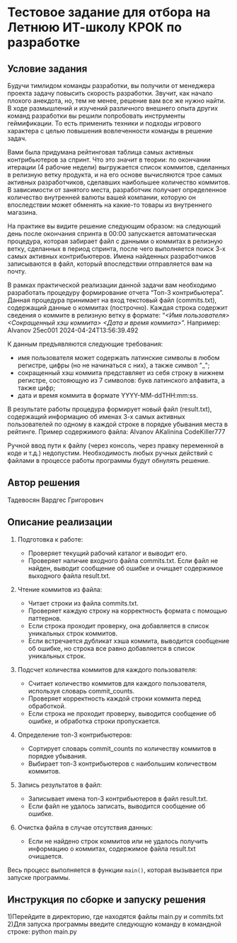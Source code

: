 # Тестовое задание для отбора на Летнюю ИТ-школу КРОК по разработке

## Условие задания
Будучи тимлидом команды разработки, вы получили от менеджера проекта задачу повысить скорость разработки. Звучит, как начало плохого анекдота, но, тем не менее, решение вам все же нужно найти. В ходе размышлений и изучений различного внешнего опыта других команд разработки вы решили попробовать инструменты геймификации. То есть применить техники и подходы игрового характера с целью повышения вовлеченности команды в решение задач.

Вами была придумана рейтинговая таблица самых активных контрибьютеров за спринт. Что это значит в теории: по окончании итерации (4 рабочие недели) выгружается список коммитов, сделанных в релизную ветку продукта, и на его основе вычисляются трое самых активных разработчиков, сделавших наибольшее количество коммитов. В зависимости от занятого места, разработчик получает определенное количество внутренней валюты вашей компании, которую он впоследствии может обменять на какие-то товары из внутреннего магазина.

На практике вы видите решение следующим образом: на следующий день после окончания спринта в 00:00 запускается автоматическая процедура, которая забирает файл с данными о коммитах в релизную ветку, сделанных в период спринта, после чего выполняется поиск 3-х самых активных контрибьютеров. Имена найденных разработчиков записываются в файл, который впоследствии отправляется вам на почту.

В рамках практической реализации данной задачи вам необходимо разработать процедуру формирование отчета “Топ-3 контрибьютера”. Данная процедура принимает на вход текстовый файл (commits.txt), содержащий данные о коммитах (построчно). Каждая строка содержит сведения о коммите в релизную ветку в формате: “_<Имя пользователя> <Сокращенный хэш коммита> <Дата и время коммита>_”.
Например: AIvanov 25ec001 2024-04-24T13:56:39.492

К данным предъявляются следующие требования:
- имя пользователя может содержать латинские символы в любом регистре, цифры (но не начинаться с них), а также символ "_";
- сокращенный хэш коммита представляет из себя строку в нижнем регистре, состояющую из 7 символов: букв латинского алфавита, а также цифр;
- дата и время коммита в формате YYYY-MM-ddTHH:mm:ss.

В результате работы процедура формирует новый файл (result.txt), содержащий информацию об именах 3-х самых активных пользователей по одному в каждой строке в порядке убывания места в рейтинге. Пример содержимого файла:
AIvanov
AKalinina
CodeKiller777

Ручной ввод пути к файлу (через консоль, через правку переменной в коде и т.д.) недопустим. Необходимость любых ручных действий с файлами в процессе работы программы будут обнулять решение.

## Автор решения
Тадевосян Вардгес Григорович
## Описание реализации
1. Подготовка к работе:
   - Проверяет текущий рабочий каталог и выводит его.
   - Проверяет наличие входного файла commits.txt. Если файл не найден, выводит сообщение об ошибке и очищает содержимое выходного файла result.txt.
   
2. Чтение коммитов из файла:
   - Читает строки из файла commits.txt.
   - Проверяет каждую строку на корректность формата с помощью паттернов.
   - Если строка проходит проверку, она добавляется в список уникальных строк коммитов.
   - Если встречается дубликат хэша коммита, выводится сообщение об ошибке, но строка все равно добавляется в список уникальных строк.

3. Подсчет количества коммитов для каждого пользователя:
   - Считает количество коммитов для каждого пользователя, используя словарь commit_counts.
   - Проверяет корректность каждой строки коммита перед обработкой.
   - Если строка не проходит проверку, выводится сообщение об ошибке, и обработка строки пропускается.

4. Определение топ-3 контрибьютеров:
   - Сортирует словарь commit_counts по количеству коммитов в порядке убывания.
   - Выбирает топ-3 контрибьютеров с наибольшим количеством коммитов.

5. Запись результатов в файл:
   - Записывает имена топ-3 контрибьютеров в файл result.txt.
   - Если файл не удалось записать, выводится сообщение об ошибке.

6. Очистка файла в случае отсутствия данных:
   - Если не найдено строк коммитов или не удалось получить информацию о коммитах, содержимое файла result.txt очищается.

Весь процесс выполняется в функции `main()`, которая вызывается при запуске программы.
## Инструкция по сборке и запуску решения
1)Перейдите в директорию, где находятся файлы main.py и commits.txt
2)Для запуска программы введите следующую команду в командной строке:
python main.py
